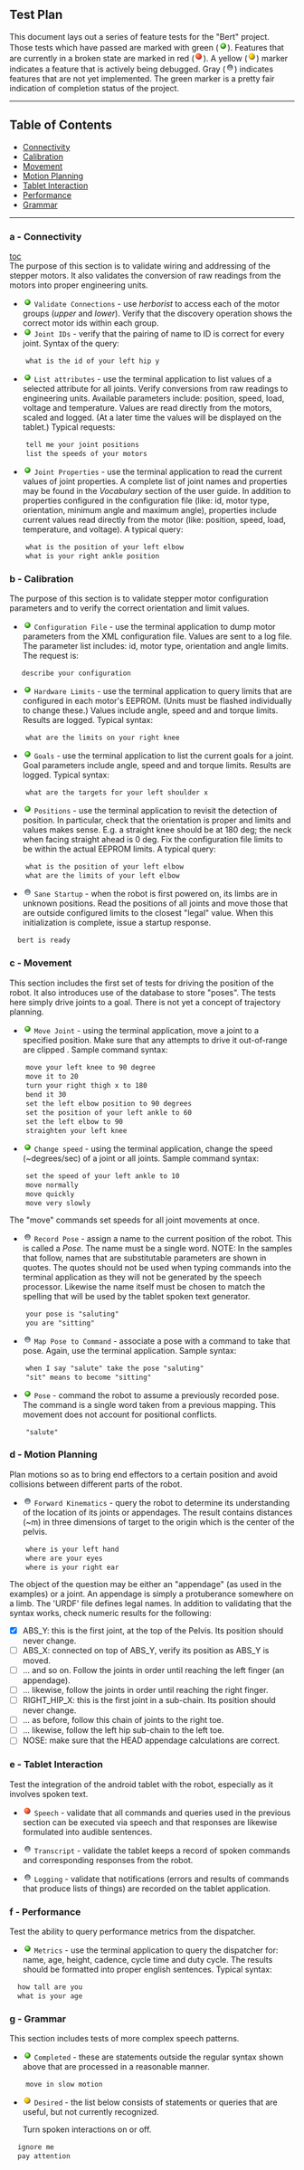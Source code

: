 ## Test Plan

This document lays out a series of feature tests for the "Bert" project. Those tests which have passed are marked with green (![green](/images/ball_green.png)). Features that are currently in a broken state are marked in red (![red](/images/ball_red.png)).  A yellow (![yellow](/images/ball_yellow.png)) marker indicates
a feature that is actively being debugged. Gray (![gray](/images/ball_gray.png)) indicates features that are not yet implemented. The green marker is a pretty fair indication of completion status of the project.


***************************************************************
## Table of Contents <a id="table-of-contents"></a>
  * [Connectivity](#connectivity)
  * [Calibration](#calibration)
  * [Movement](#movement)
  * [Motion Planning](#planning)
  * [Tablet Interaction](#tablet)
  * [Performance](#performance)
  * [Grammar](#grammar)

*********************************************************
### a - Connectivity <a id="connectivity"></a>
[toc](#table-of-contents)<br/>
The purpose of this section is to validate wiring and addressing of the stepper motors.
It also validates the conversion of raw readings from the motors into proper engineering
units.
* ![green](/images/ball_green.png) ``Validate Connections``  - use *herborist* to access each of the motor groups (*upper* and *lower*). Verify that the discovery operation shows the correct motor ids within each group.
* ![green](/images/ball_green.png) ``Joint IDs`` - verify that the pairing of name to ID
is correct for every joint.  Syntax of the query:
```
    what is the id of your left hip y
```
* ![green](/images/ball_green.png) ``List attributes`` - use the terminal application to list
values of a selected attribute for all joints. Verify conversions from raw readings
to engineering units. Available
 parameters include: position, speed, load, voltage and temperature. Values are read directly
from the motors, scaled and logged.
(At a later time the values will be displayed on the tablet.) Typical requests:
```
    tell me your joint positions
    list the speeds of your motors
```
* ![green](/images/ball_green.png) ``Joint Properties`` - use the terminal application to
read the current values of joint properties. A complete list of joint names and properties may be found
in the *Vocabulary* section of the user guide. In addition to properties configured in the configuration
file (like: id, motor type, orientation, minimum angle and maximum angle), properties include current
values read directly from the motor (like: position, speed, load, temperature,
and voltage). A typical query:
```
    what is the position of your left elbow
    what is your right ankle position
```

### b - Calibration <a id="calibration"></a>
The purpose of this section is to validate stepper motor configuration parameters
and to verify the correct orientation and limit values.

* ![green](/images/ball_green.png) ``Configuration File`` - use the terminal application to
dump motor parameters from the XML configuration file. Values are sent to a log file.
The parameter list includes: id, motor type, orientation and angle limits. The request is:
```
   describe your configuration
```
* ![green](/images/ball_green.png) ``Hardware Limits`` - use the terminal application to query limits
that are configured in each motor's EEPROM. (Units must be flashed individually to change these.)
Values include angle, speed and and torque limits. Results are logged.
Typical syntax:
```
    what are the limits on your right knee
```
* ![green](/images/ball_green.png) ``Goals`` - use the terminal application to list
the current goals for a joint. Goal parameters
include angle, speed and and torque limits. Results are logged.
Typical syntax:
```
    what are the targets for your left shoulder x
```
* ![green](/images/ball_green.png) ``Positions`` - use the terminal application to
revisit the detection of position. In particular, check that the orientation is
proper and limits and values makes sense. E.g. a straight knee should be at 180 deg; the neck
when facing straight ahead is 0 deg. Fix the configuration file limits to be within the actual
EEPROM limits. A typical query:
```
    what is the position of your left elbow
    what are the limits of your left elbow
```

* ![gray](/images/ball_gray.png) ``Sane Startup`` - when the robot is first powered on,
its limbs are in unknown positions. Read the positions of all joints and move those
that are outside configured limits to the closest "legal" value. When this initialization
is complete, issue a startup response.
```
  bert is ready
```

### c - Movement <a id="movement"></a>
This section includes the first set of tests for driving the position of the robot.
It also introduces use of the database to store "poses". The tests here simply
drive joints to a goal. There is not yet a concept of trajectory planning.

* ![green](/images/ball_green.png) ``Move Joint`` - using the terminal application,
move a joint to a specified position. Make sure that any attempts to drive it
out-of-range are clipped . Sample command syntax:
```
    move your left knee to 90 degree
    move it to 20
    turn your right thigh x to 180
    bend it 30
    set the left elbow position to 90 degrees
    set the position of your left ankle to 60
    set the left elbow to 90
    straighten your left knee
```
* ![green](/images/ball_green.png) ``Change speed`` - using the terminal application,
change the speed (~degrees/sec) of a joint or all joints.
Sample command syntax:
```
    set the speed of your left ankle to 10
    move normally
    move quickly
    move very slowly
```
The "move" commands set speeds for all joint movements at once.

* ![gray](/images/ball_gray.png) ``Record Pose`` - assign a name to the current position
of the robot. This is called a *Pose*. The name must be a single word. NOTE: In the
samples that follow, names that are substitutable parameters are shown in quotes.
The quotes should not be used when typing commands into the terminal application
as they will not be generated by the speech processor. Likewise the name itself must
be chosen to match the spelling that will be used by the tablet spoken text generator.
```
    your pose is "saluting"
    you are "sitting"
```
* ![gray](/images/ball_gray.png) ``Map Pose to Command`` - associate a pose with a command to
take that pose. Again, use the terminal application. Sample syntax:
```
    when I say "salute" take the pose "saluting"
    "sit" means to become "sitting"
```
* ![green](/images/ball_green.png) ``Pose`` - command the robot to assume a previously recorded
pose. The command is a single word taken from a previous mapping. This movement does not
account for positional conflicts.
```
    "salute"
```

### d - Motion Planning <a id="planning"></a>
Plan motions so as to bring end effectors to a certain position and avoid collisions
between different parts of the robot.

* ![gray](/images/ball_gray.png) ``Forward Kinematics`` - query the robot to determine its understanding
of the location of its joints or appendages. The result contains distances (~m) in three dimensions
of target to the origin which is the center of the pelvis.
```
    where is your left hand
    where are your eyes
    where is your right ear
```
  The object of the question may be either an "appendage" (as used in the examples) or a joint. An appendage
is simply a protuberance somewhere on a limb. The 'URDF' file defines legal names.
In addition to validating that the syntax works, check numeric results for the following:
  - [x] ABS_Y: this is the first joint, at the top of the Pelvis. Its position should never change.
  - [ ] ABS_X: connected on top of ABS_Y, verify its position as ABS_Y is moved.
  - [ ] ... and so on. Follow the joints in order until reaching the left finger (an appendage).
  - [ ] ... likewise, follow the joints in order until reaching the right finger.
  - [ ] RIGHT_HIP_X: this is the first joint in a sub-chain. Its position should never change.
  - [ ] ... as before, follow this chain of joints to the right toe.
  - [ ] ... likewise, follow the left hip sub-chain to the left toe.
  - [ ] NOSE: make sure that the HEAD appendage calculations are correct.

### e - Tablet Interaction <a id="tablet"></a>
Test the integration of the android tablet with the robot, especially as it involves
spoken text.
* ![red](/images/ball_red.png) ``Speech`` - validate that all commands and queries
used in the previous section can be executed via speech and that responses are
likewise formulated into audible sentences.

* ![gray](/images/ball_gray.png) ``Transcript`` - validate the tablet keeps a record of spoken
commands and corresponding responses from the robot.

* ![gray](/images/ball_gray.png) ``Logging`` - validate that notifications (errors and results
  of commands that produce lists of things) are recorded on the tablet application.

### f - Performance <a id="performance"></a>
Test the ability to query performance metrics from the dispatcher.
* ![green](/images/ball_green.png) ``Metrics`` - use the terminal application to query
the dispatcher for: name, age, height, cadence, cycle time and duty cycle. The results
should be formatted into proper english sentences. Typical syntax:
```
  how tall are you
  what is your age
```

### g - Grammar <a id="grammar"></a>
This section includes tests of more complex speech patterns.
* ![green](/images/ball_green.png) ``Completed``  - these are statements outside the regular
syntax shown above that are processed in a reasonable manner.
```
    move in slow motion
```

* ![yellow](/images/ball_yellow.png) ``Desired``  - the list below consists of statements or queries
that are useful, but not currently recognized.<br/>

  Turn spoken interactions on or off.
```
  ignore me
  pay attention
```
